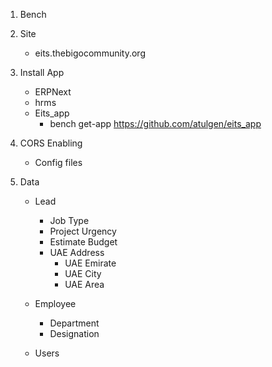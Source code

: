 1. Bench 
2. Site
    - eits.thebigocommunity.org
3. Install App
    - ERPNext
    - hrms
    - Eits_app
        - bench get-app https://github.com/atulgen/eits_app
4. CORS Enabling
    - Config files

5. Data
    - Lead
        - Job Type
        - Project Urgency
        - Estimate Budget
        - UAE Address
            - UAE Emirate
            - UAE City
            - UAE Area

    - Employee
        - Department
        - Designation

    - Users


